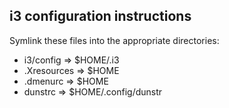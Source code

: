 ## i3 configuration instructions

Symlink these files into the appropriate directories:

- i3/config   => $HOME/.i3
- .Xresources => $HOME
- .dmenurc    => $HOME
- dunstrc     => $HOME/.config/dunstr
